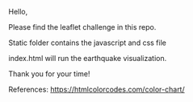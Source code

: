 Hello,

Please find the leaflet challenge in this repo.

Static folder contains the javascript and css file

index.html will run the earthquake visualization.

Thank you for your time!

References:
https://htmlcolorcodes.com/color-chart/
